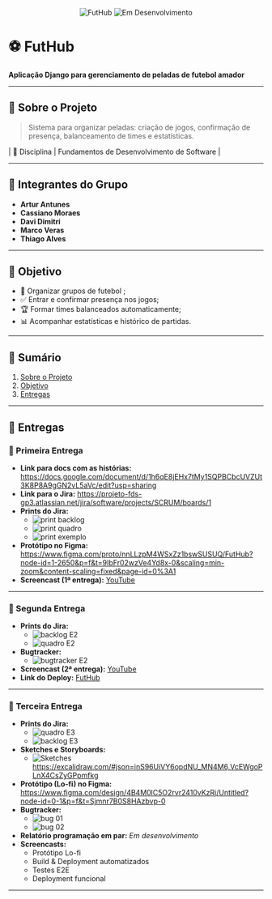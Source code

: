<p align="center">
  <img src="https://img.shields.io/badge/Django-FutHub-blue" alt="FutHub" />
  <img src="https://img.shields.io/badge/Status-Em%20Desenvolvimento-yellow" alt="Em Desenvolvimento" />
</p>

# ⚽ FutHub
**Aplicação Django para gerenciamento de peladas de futebol amador**

---

## 📌 Sobre o Projeto
> Sistema para organizar peladas: criação de jogos, confirmação de presença, balanceamento de times e estatísticas.

| 🔖 Disciplina                       | Fundamentos de Desenvolvimento de Software |

---

## 👥 Integrantes do Grupo

- **Artur Antunes**
- **Cassiano Moraes**
- **Davi Dimitri**
- **Marco Veras**
- **Thiago Alves**

---

## 🎯 Objetivo
- 📅 Organizar grupos de futebol ;
- ✅ Entrar e confirmar presença nos jogos;
- 🏆 Formar times balanceados automaticamente;
- 📊 Acompanhar estatísticas e histórico de partidas.

---

## 🚀 Sumário
1. [Sobre o Projeto](#sobre-o-projeto)
2. [Objetivo](#objetivo)
3. [Entregas](#entregas)

---

## 🔖 Entregas

### 📌 Primeira Entrega

- **Link para docs com as histórias:**
  https://docs.google.com/document/d/1h6qE8jEHx7tMy1SQPBCbcUVZUt3K8P8A9gGN2vL5aVc/edit?usp=sharing
- **Link para o Jira:**
  https://projeto-fds-gp3.atlassian.net/jira/software/projects/SCRUM/boards/1
- **Prints do Jira:**
  - ![print backlog](img_entregas/novo_print_backlog_jira.jpg)
  - ![print quadro](img_entregas/novo_print_quadro_jira.jpg)
  - ![print exemplo](img_entregas/print_exemplo_historia_jira.jpg) 
- **Protótipo no Figma:**
  https://www.figma.com/proto/nnLLzpM4WSxZz1bswSUSUQ/FutHub?node-id=1-2650&p=f&t=9IbFr02wzVe4Yd8x-0&scaling=min-zoom&content-scaling=fixed&page-id=0%3A1
- **Screencast (1ª entrega):**
  [YouTube](https://youtu.be/ffIBYHROJXc)

---

### 📌 Segunda Entrega

- **Prints do Jira:**
  - ![backlog E2](img_entregas/printbacklog_entrega2.jpg)
  - ![quadro E2](img_entregas/printquadro_entrega2.jpg)
- **Bugtracker:**
  - ![bugtracker E2](img_entregas/bugtracker_entrega2.jpg)
- **Screencast (2ª entrega):**
  [YouTube](https://youtu.be/nuT67NEw2OI)
- **Link do Deploy:**
  [FutHub](https://futhub-webapp.azurewebsites.net/)

---

### 📌 Terceira Entrega

- **Prints do Jira:**
  - ![quadro E3](img_entregas/quadro_jira_E3.jpg)
  - ![backlog E3](img_entregas/backlog_jira_E3.jpg)
- **Sketches e Storyboards:**
  - ![Sketches](img_entregas/sketches.jpg)
  https://excalidraw.com/#json=inS96UiVY6opdNU_MN4M6,VcEWgoPLnX4CsZyGPpmfkg
- **Protótipo (Lo-fi) no Figma:**
  https://www.figma.com/design/4B4M0lC5O2rvr2410vKzRj/Untitled?node-id=0-1&p=f&t=Sjmnr7B0S8HAzbvp-0
- **Bugtracker:**
  - ![bug 01](img_entregas/bugtracker01_E3.jpg)
  - ![bug 02](img_entregas/bugtracker02_E3.jpg)
- **Relatório programação em par:**
  _Em desenvolvimento_
- **Screencasts:**
  - Protótipo Lo-fi
  - Build & Deployment automatizados
  - Testes E2E
  - Deployment funcional

---
